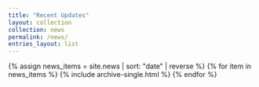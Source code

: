 ```yaml
---
title: "Recent Updates"
layout: collection
collection: news
permalink: /news/
entries_layout: list
---
```


{% assign news_items = site.news | sort: "date" | reverse %}
{% for item in news_items %}
  {% include archive-single.html %}
{% endfor %}
